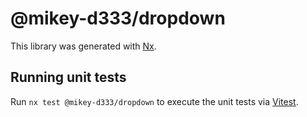 # @mikey-d333/dropdown

This library was generated with [Nx](https://nx.dev).

## Running unit tests

Run `nx test @mikey-d333/dropdown` to execute the unit tests via [Vitest](https://vitest.dev/).